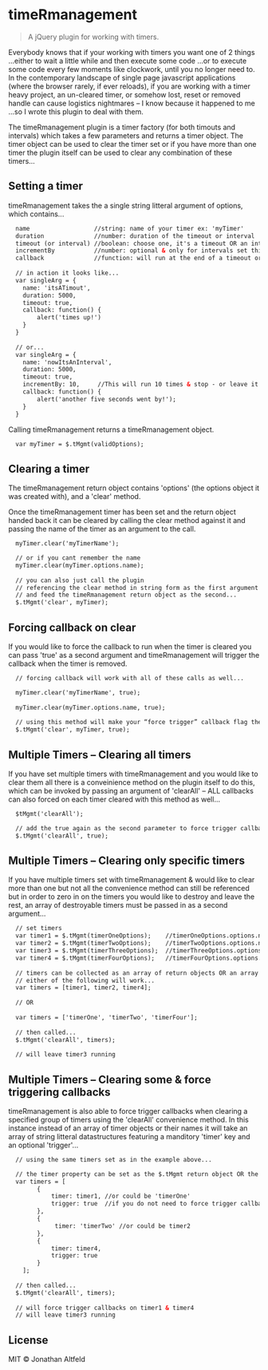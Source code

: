 # timeRmanagement

> A jQuery plugin for working with timers.

Everybody knows that if your working with timers you want one of 2 things ...either to wait a little while and then execute some code ...or to execute some code every few moments like clockwork, until you no longer need to.  In the contemporary landscape of single page javascript applications (where the browser rarely, if ever reloads), if you are working with a timer heavy project, an un-cleared timer, or somehow lost, reset or removed handle can cause logistics nightmares – I know because it happened to me ...so I wrote this plugin to deal with them.

The timeRmanagement plugin is a timer factory (for both timouts and intervals) which takes a few parameters and returns a timer object.  The timer object can be used to clear the timer set or if you have  more than one timer the plugin itself can be used to clear any combination of these timers...




## Setting a timer

timeRmanagement takes the a single string litteral argument of options, which contains...

```html
  name                  //string: name of your timer ex: 'myTimer'
  duration              //number: duration of the timeout or interval 
  timeout (or interval) //boolean: choose one, it's a timeout OR an interval
  incrementBy           //number: optional & only for intervals set this to cycle "x" amount or omit it to go indefinitely
  callback              //function: will run at the end of a timeout or every interval just like a regular timer
  
  // in action it looks like...
  var singleArg = {
  	name: 'itsATimout',
  	duration: 5000,
  	timeout: true,
  	callback: function() {
  		alert('times up!')
  	}
  }
  
  // or...
  var singleArg = {
    name: 'nowItsAnInterval',
  	duration: 5000,
  	timeout: true,
  	incrementBy: 10,     //This will run 10 times & stop - or leave it out to let it run indefinitely (clear it manually later)
  	callback: function() {
  		alert('another five seconds went by!');
  	}
  }
```

Calling timeRmanagement returns a timeRmanagement object.

```html
  var myTimer = $.tMgmt(validOptions);
```



## Clearing a timer

The timeRmanagement return object contains 'options' (the options object it was created with), and a 'clear' method.

Once the timeRmanagement timer has been set and the return object handed back it can be cleared by calling the clear method against it and passing the name of the timer as an argument to the call.

```html
  myTimer.clear('myTimerName');

  // or if you cant remember the name
  myTimer.clear(myTimer.options.name);
  
  // you can also just call the plugin 
  // referencing the clear method in string form as the first argument 
  // and feed the timeRmanagement return object as the second...
  $.tMgmt('clear', myTimer);
```



## Forcing callback on clear

If you would like to force the callback to run when the timer is cleared you can pass 'true' as a second argument and timeRmanagement will trigger the callback when the timer is removed.

```html
  // forcing callback will work with all of these calls as well...

  myTimer.clear('myTimerName', true);
  
  myTimer.clear(myTimer.options.name, true);
  
  // using this method will make your “force trigger” callback flag the 3rd argument...
  $.tMgmt('clear', myTimer, true);
```



## Multiple Timers – Clearing all timers

If you have set multiple timers with timeRmanagement and you would like to clear them all there is a conveinience method on the plugin itself to do this, which can be invoked by passing an argument of 'clearAll' – ALL callbacks can also forced on each timer cleared with this method as well...

```html
  $tMgmt('clearAll');

  // add the true again as the second parameter to force trigger callbacks of each timer cleared
  $.tMgmt('clearAll', true);
```



## Multiple Timers – Clearing only specific timers

If you have multiple timers set with timeRmanagement & would like to clear more than one but not all the convenience method can still be referenced but in order to zero in on the timers you would like to destroy and leave the rest, an array of destroyable timers must be passed in as a second argument...

```html
  // set timers
  var timer1 = $.tMgmt(timerOneOptions);    //timerOneOptions.options.name = 'timerOne';
  var timer2 = $.tMgmt(timerTwoOptions);    //timerTwoOptions.options.name = 'timerTwo';
  var timer3 = $.tMgmt(timerThreeOptions);  //timerThreeOptions.options.name = 'timerThree';
  var timer4 = $.tMgmt(timerFourOptions);   //timerFourOptions.options.name = 'timerFour';
  
  // timers can be collected as an array of return objects OR an array of names
  // either of the following will work...
  var timers = [timer1, timer2, timer4];
  
  // OR
  
  var timers = ['timerOne', 'timerTwo', 'timerFour'];
  
  // then called...
  $.tMgmt('clearAll', timers);
  
  // will leave timer3 running
```



## Multiple Timers – Clearing some & force triggering callbacks

timeRmanagement is also able to force trigger callbacks when clearing a specified group of timers using the 'clearAll' convenience method.  In this instance instead of an array of timer objects or their names it will take an array of string litteral datastructures featuring a manditory 'timer' key and an optional 'trigger'...

```html
  // using the same timers set as in the example above...

  // the timer property can be set as the $.tMgmt return object OR the name of the timer
  var timers = [
  		{
  			timer: timer1, //or could be 'timerOne'
  			trigger: true  //if you do not need to force trigger callback simply omit 
  		},
  		{
  			 timer: 'timerTwo' //or could be timer2
  		},
  		{
  			timer: timer4,
  			trigger: true
  		}
  	];
  
  // then called...
  $.tMgmt('clearAll', timers);
  
  // will force trigger callbacks on timer1 & timer4
  // will leave timer3 running
```


## License

MIT © Jonathan Altfeld
